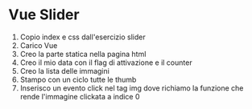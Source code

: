 **Vue Slider**
===

1. Copio index e css dall'esercizio slider
1. Carico Vue
1. Creo la parte statica nella pagina html
1. Creo il mio data con il flag di attivazione e il counter
1. Creo la lista delle immagini
1. Stampo con un ciclo tutte le thumb
1. Inserisco un evento click nel tag img dove richiamo la funzione che rende l'immagine clickata a indice 0